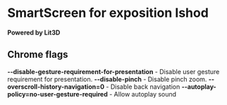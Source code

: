 # SmartScreen for exposition Ishod
**Powered by Lit3D**

## Chrome flags
**--disable-gesture-requirement-for-presentation** - Disable user gesture requirement for presentation.
**--disable-pinch** - Disable pinch zoom.
**--overscroll-history-navigation=0** - Disable back navigation
**--autoplay-policy=no-user-gesture-required** - Allow autoplay sound